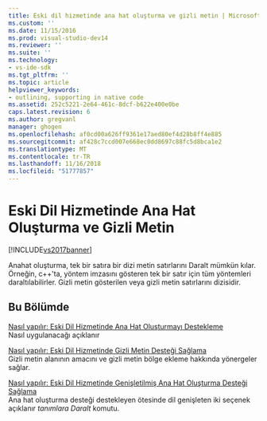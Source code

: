 ```yaml
---
title: Eski dil hizmetinde ana hat oluşturma ve gizli metin | Microsoft Docs
ms.custom: ''
ms.date: 11/15/2016
ms.prod: visual-studio-dev14
ms.reviewer: ''
ms.suite: ''
ms.technology:
- vs-ide-sdk
ms.tgt_pltfrm: ''
ms.topic: article
helpviewer_keywords:
- outlining, supporting in native code
ms.assetid: 252c5221-2e64-461c-8dcf-b622e400e0be
caps.latest.revision: 6
ms.author: gregvanl
manager: ghogen
ms.openlocfilehash: af0cd00a626ff9361e17aed80ef4d28b8ff4e885
ms.sourcegitcommit: af428c7ccd007e668ec0dd8697c88fc5d8bca1e2
ms.translationtype: MT
ms.contentlocale: tr-TR
ms.lasthandoff: 11/16/2018
ms.locfileid: "51777857"
---
```

# <a name="outlining-and-hidden-text-in-a-legacy-language-service"></a>Eski Dil Hizmetinde Ana Hat Oluşturma ve Gizli Metin
[!INCLUDE[vs2017banner](../../includes/vs2017banner.md)]

Anahat oluşturma, tek bir satıra bir dizi metin satırlarını Daralt mümkün kılar. Örneğin, c++'ta, yöntem imzasını gösteren tek bir satır için tüm yöntemleri daraltılabilirler. Gizli metin gösterilen veya gizli metin satırlarını dizisidir.  
  
## <a name="in-this-section"></a>Bu Bölümde  
 [Nasıl yapılır: Eski Dil Hizmetinde Ana Hat Oluşturmayı Destekleme](../../extensibility/internals/how-to-support-outlining-in-a-legacy-language-service.md)  
 Nasıl uygulanacağı açıklanır  
  
 [Nasıl yapılır: Eski Dil Hizmetinde Gizli Metin Desteği Sağlama](../../extensibility/internals/how-to-provide-hidden-text-support-in-a-legacy-language-service.md)  
 Gizli metin alanının amacını ve gizli metin bölge ekleme hakkında yönergeler sağlar.  
  
 [Nasıl yapılır: Eski Dil Hizmetinde Genişletilmiş Ana Hat Oluşturma Desteği Sağlama](../../extensibility/internals/how-to-provide-expanded-outlining-support-in-a-legacy-language-service.md)  
 Ana hat oluşturma desteği destekleyen ötesinde dil genişleten iki seçenek açıklanır *tanımlara Daralt* komutu.

